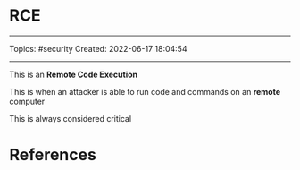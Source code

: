 # RCE
---
Topics: #security
Created: 2022-06-17 18:04:54

---

This is an **Remote Code Execution**

This is when an attacker is able to run code and commands on an **remote** computer

This is always considered critical

# References
